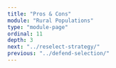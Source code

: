 ```yaml
---
title: "Pros & Cons"
module: "Rural Populations"
type: "module-page"
ordinal: 11
depth: 3
next: "../reselect-strategy/"
previous: "../defend-selection/"
---
```

<form method="post" action="."></form>